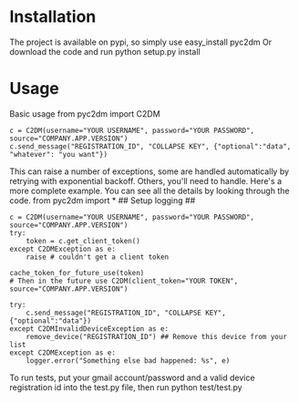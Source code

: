 Installation
============

The project is available on pypi, so simply use
    easy_install pyc2dm
Or download the code and run
    python setup.py install

Usage
==========
Basic usage
    from pyc2dm import C2DM
    
    c = C2DM(username="YOUR USERNAME", password="YOUR PASSWORD", source="COMPANY.APP.VERSION")
    c.send_message("REGISTRATION_ID", "COLLAPSE KEY", {"optional":"data", "whatever": "you want"})

This can raise a number of exceptions, some are handled automatically
by retrying with exponential backoff. Others, you'll need to handle. Here's
a more complete example. You can see all the details by looking through the code.
    from pyc2dm import *
    ## Setup logging ##
    
    c = C2DM(username="YOUR USERNAME", password="YOUR PASSWORD", source="COMPANY.APP.VERSION")
    try:
        token = c.get_client_token()
    except C2DMException as e:
        raise # couldn't get a client token
    
    cache_token_for_future_use(token)
    # Then in the future use C2DM(client_token="YOUR TOKEN", source="COMPANY.APP.VERSION")
    
    try:
        c.send_message("REGISTRATION_ID", "COLLAPSE KEY", {"optional":"data"})
    except C2DMInvalidDeviceException as e:
        remove_device("REGISTRATION_ID") ## Remove this device from your list
    except C2DMException as e:
        logger.error("Something else bad happened: %s", e)


To run tests, put your gmail account/password and a valid device registration id
into the test.py file, then run
    python test/test.py
